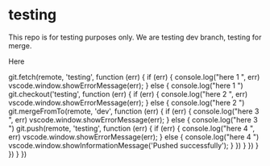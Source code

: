 # testing
This repo is for testing purposes only. We are testing dev branch, testing for merge.

Here

git.fetch(remote, 'testing', function (err) {
								if (err) {
									console.log("here 1 ", err)
									vscode.window.showErrorMessage(err);
								}
								else {
									console.log("here 1 ")
									git.checkout('testing', function (err) {
										if (err) {
											console.log("here 2 ", err)
											vscode.window.showErrorMessage(err);
										}
										else {
											console.log("here 2 ")
											git.mergeFromTo(remote, 'dev', function (err) {
												if (err) {
													console.log("here 3 ", err)
													vscode.window.showErrorMessage(err);
												}
												else {
													console.log("here 3 ")
													git.push(remote, 'testing', function (err) {
														if (err) {
															console.log("here 4 ", err)
															vscode.window.showErrorMessage(err);
														}
														else {
															console.log("here 4 ")
															vscode.window.showInformationMessage('Pushed successfully');
														}
													})
												}
											})
										}
									})
								}
							})

